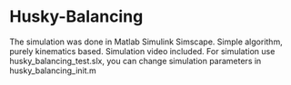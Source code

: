 # Husky-Balancing
The simulation was done in Matlab Simulink Simscape.
Simple algorithm, purely kinematics based.
Simulation video included.
For simulation use husky_balancing_test.slx, you can change simulation parameters in husky_balancing_init.m
